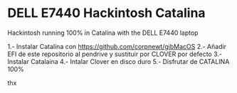 # DELL E7440 Hackintosh Catalina
 Hackintosh running 100% in Catalina with the DELL E7440 laptop

1.- Instalar Catalina con https://github.com/corpnewt/gibMacOS
2.- Añadir EFI de este repositorio al pendrive y sustituir por CLOVER por defecto
3.- Instalar Catalaina
4.- Intalar Clover en disco duro
5.- Disfrutar de CATALINA 100%


thx

